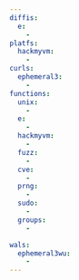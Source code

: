 ```yaml
---
diffis:
  e:
    -
platfs:
  hackmyvm:
    -
curls:
  ephemeral3:
    -
functions:
  unix:
    -
  e:
    -
  hackmyvm:
    -
  fuzz:
    -
  cve:
    -
  prng:
    -
  sudo:
    -
  groups:
    -

wals:
  ephemeral3wu:
    -
---
```

